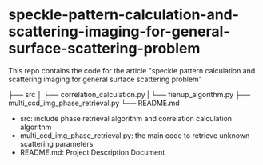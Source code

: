 # speckle-pattern-calculation-and-scattering-imaging-for-general-surface-scattering-problem
This repo contains the code for the article "speckle pattern calculation and scattering imaging for general surface scattering problem"

├── src
│   ├── correlation_calculation.py
|   └── fienup_algorithm.py
├── multi_ccd_img_phase_retrieval.py
└── README.md


- src: include phase retrieval algorithm and correlation calculation algorithm
- multi_ccd_img_phase_retrieval.py: the main code to retrieve unknown scattering parameters
- README.md: Project Description Document
  
